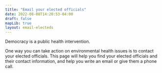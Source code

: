 ```yaml
---
title: "Email your elected officials"
date: 2022-08-08T14:20:53-04:00
draft: false
mapLib: true
layout: email-electeds
---
```


Democracy is a public health intervention. 

One way you can take action on environmental health issues is to contact your elected officials. This page will help you find your elected officials and their contact information, and help you write an email or give them a phone call.